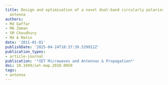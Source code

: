 ```yaml
---
title: Design and optimisation of a novel dual-band circularly polarised microstrip
  antenna
authors:
- Md Gaffar
- MA Zaman
- SM Choudhury
- Md A Matin
date: '2011-01-01'
publishDate: '2025-04-24T18:37:39.539912Z'
publication_types:
- article-journal
publication: '*IET Microwaves and Antennas & Propagation*'
doi: 10.1049/iet-map.2010.0050
tags:
- antenna
---
```

